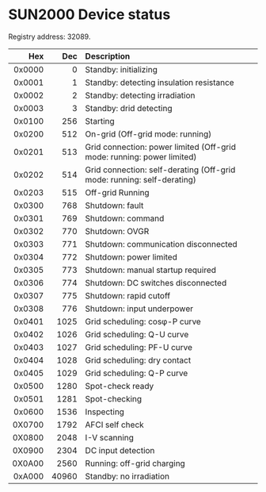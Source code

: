 # SUN2000 Device status

Registry address: 32089.

| Hex    | Dec   | Description                                                            |
|-------:|------:|:-----------------------------------------------------------------------|
| 0x0000 |     0 | Standby: initializing                                                  |
| 0x0001 |     1 | Standby: detecting insulation resistance                               |
| 0x0002 |     2 | Standby: detecting irradiation                                         |
| 0x0003 |     3 | Standby: drid detecting                                                |
| 0x0100 |   256 | Starting                                                               |
| 0x0200 |   512 | On-grid (Off-grid mode: running)                                       |
| 0x0201 |   513 | Grid connection: power limited (Off-grid mode: running: power limited) |
| 0x0202 |   514 | Grid connection: self-derating (Off-grid mode: running: self-derating) |
| 0x0203 |   515 | Off-grid Running                                                       |
| 0x0300 |   768 | Shutdown: fault                                                        |
| 0x0301 |   769 | Shutdown: command                                                      |
| 0x0302 |   770 | Shutdown: OVGR                                                         |
| 0x0303 |   771 | Shutdown: communication disconnected                                   |
| 0x0304 |   772 | Shutdown: power limited                                                |
| 0x0305 |   773 | Shutdown: manual startup required                                      |
| 0x0306 |   774 | Shutdown: DC switches disconnected                                     |
| 0x0307 |   775 | Shutdown: rapid cutoff                                                 |
| 0x0308 |   776 | Shutdown: input underpower                                             |
| 0x0401 |  1025 | Grid scheduling: cosφ-P curve                                          |
| 0x0402 |  1026 | Grid scheduling: Q-U curve                                             |
| 0x0403 |  1027 | Grid scheduling: PF-U curve                                            |
| 0x0404 |  1028 | Grid scheduling: dry contact                                           |
| 0x0405 |  1029 | Grid scheduling: Q-P curve                                             |
| 0x0500 |  1280 | Spot-check ready                                                       |
| 0x0501 |  1281 | Spot-checking                                                          |
| 0x0600 |  1536 | Inspecting                                                             |
| 0X0700 |  1792 | AFCI self check                                                        |
| 0X0800 |  2048 | I-V scanning                                                           |
| 0X0900 |  2304 | DC input detection                                                     |
| 0X0A00 |  2560 | Running: off-grid charging                                             |
| 0xA000 | 40960 | Standby: no irradiation                                                |
